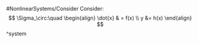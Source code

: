 #NonlinearSystems/Consider 
Consider:
$$
\Sigma_\circ:\quad
\begin{align}
\dot{x} & = f(x) \\
y &= h(x)
\end{align}
$$
^system